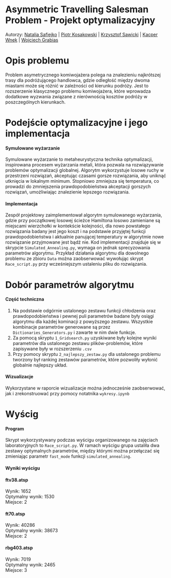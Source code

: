 # Asymmetric Travelling Salesman Problem - Projekt optymalizacyjny
Autorzy: [Natalia Safiejko](https://github.com/ssafiejko) | [Piotr Kosakowski](https://github.com/piotr-kosakowski) | [Krzysztof Sawicki](https://github.com/SawickiK) | [Kacper Wnęk](https://github.com/KacWNK) | [Wojciech Grabias](https://github.com/WojtekGrbs)
# Opis problemu
Problem asymetrycznego komiwojażera polega na znalezieniu najkrótszej trasy dla podróżującego handlowca, gdzie odległość między dwoma miastami może się różnić w zależności od kierunku podróży. Jest to rozszerzenie klasycznego problemu komiwojażera, które wprowadza dodatkowe wyzwania związane z nierównością kosztów podróży w poszczególnych kierunkach.
# Podejście optymalizacyjne i jego implementacja
#### Symulowane wyżarzanie
Symulowane wyżarzanie to metaheurystyczna technika optymalizacji, inspirowana procesem wyżarzania metali, która pozwala na rozwiązywanie problemów optymalizacji globalnej. Algorytm wykorzystuje losowe ruchy w przestrzeni rozwiązań, akceptując czasami gorsze rozwiązania, aby uniknąć utknięcia w lokalnym minimum. Stopniowo zmniejsza się temperatura, co prowadzi do zmniejszenia prawdopodobieństwa akceptacji gorszych rozwiązań, umożliwiając znalezienie lepszego rozwiązania.
#### Implementacja
Zespół projektowy zaimplementował algorytm symulowanego wyżarzania, gdzie przy początkowej losowej ścieżce Hamiltona losowo zamieniane są miejscami wierzchołki w kontekście kolejności, dla nowo powstałego rozwiązania badany jest jego koszt i na podstawie przyjętej funkcji prawdopodobieństwa i aktualnie panującej temperatury w algorytmie nowe rozwiązanie przyjmowane jest bądź nie. Kod implementacji znajduje się w skrypcie ```Simulated_Annealing.py```, wymaga on jednak sprecyzowania parametrów algorytmu. Przykład działania algorytmu dla dowolnego problemu ze zbioru ```Data``` można zaobserwować wywołując skrypt ```Race_script.py``` przy wcześniejszym ustaleniu pliku do rozwiązania.
# Dobór parametrów algorytmu
#### Część techniczna
1. Na podstawie odgórnie ustalonego zestawu funkcji chłodzenia oraz prawdopodobieństwa i pewnej puli parametrów badane były osiągi algorytmu dla każdej kominacji z powyższego zestawu. Wszystkie kombinacje parametrów generowane są przez ```Dictionaries_Generators.py``` i zawarte w nim dwie funkcje.
2. Za pomocą skryptu ```1_Gridsearch.py``` uzyskiwane były kolejne wyniki parametrów dla ustalonego zestawu plików-problemów, które zapisywane były w rozszerzeniu ```.csv```
3. Przy pomocy skryptu ```2_najlepszy_zestaw.py``` dla ustalonego problemu tworzony był ranking zestawów parametrów, które pozwoliły wyłonić globalnie najlepszy układ.
#### Wizualizacje
Wykorzystane w raporcie wizualizacje można jednocześnie zaobserwować, jak i zrekonstruować przy pomocy notatnika ```wykresy.ipynb```
# Wyścig
#### Program
Skrypt wykorzystywany podczas wyścigu organizowanego na zajęciach laboratoryjnych to ```Race_script.py```. W ramach wyścigu grupa ustaliła dwa zestawy optymalnych parametrów, między którymi można przełączać się zmieniając parametr ```fast_mode``` funkcji ```simulated_annealing```.
#### Wyniki wyścigu
#### ftv38.atsp
Wynik: 1652 <br />
Optymalny wynik: 1530 <br />
Miejsce: 2
#### ft70.atsp
Wynik: 40286 <br />
Optymalny wynik: 38673 <br />
Miejsce: 2
#### rbg403.atsp
Wynik: 7019 <br />
Optymalny wynik: 2465 <br />
Miejsce: 3
